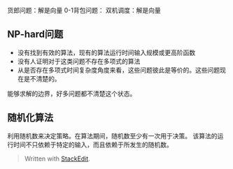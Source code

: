 货郎问题：解是向量
0-1背包问题：
双机调度：解是向量
## NP-hard问题
- 没有找到有效的算法，现有的算法运行时间输入规模或更高阶函数
- 没有人证明对于这类问题不存在多项式的算法
- 从是否存在多项式时间复杂度角度来看，这些问题彼此是等价的。这些问题现在是不清楚的。

能够求解的边界，好多问题都不清楚这个状态。
## 随机化算法
利用随机数来决定策略。在算法期间，随机数至少有一次用于决策。
该算法的运行时间不只依赖于特定的输入，而且依赖于所发生的随机数。
> Written with [StackEdit](https://stackedit.io/).
<!--stackedit_data:
eyJoaXN0b3J5IjpbLTE2MzkzMTMwMjJdfQ==
-->
